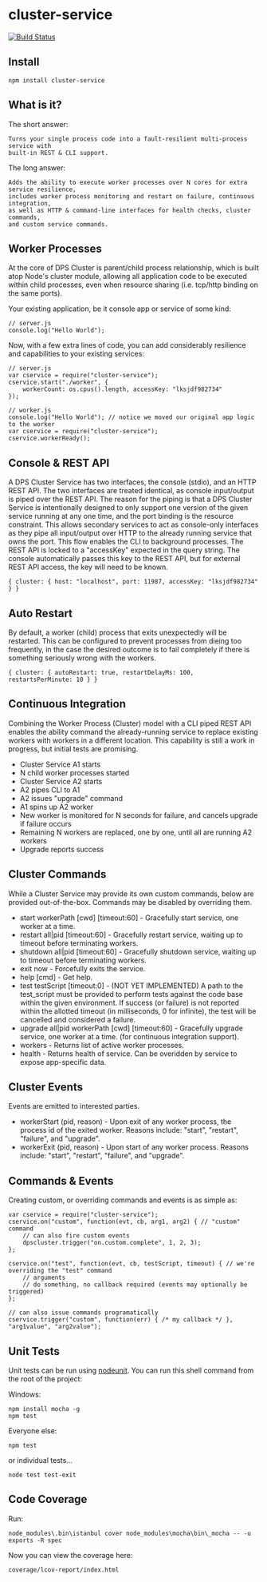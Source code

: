 # cluster-service

[![Build Status](https://travis-ci.org/godaddy/node-cluster-service.png)](https://travis-ci.org/godaddy/node-cluster-service)


## Install

	npm install cluster-service


## What is it?

The short answer:

	Turns your single process code into a fault-resilient multi-process service with
	built-in REST & CLI support.

The long answer:

	Adds the ability to execute worker processes over N cores for extra service resilience,
	includes worker process monitoring and restart on failure, continuous integration,
	as well as HTTP & command-line interfaces for health checks, cluster commands,
	and custom service commands.


 
## Worker Processes

At the core of DPS Cluster is parent/child process relationship, which is built atop Node's cluster module, allowing all application code to be executed within child processes, even when resource sharing (i.e. tcp/http binding on the same ports).

Your existing application, be it console app or service of some kind:

	// server.js
	console.log("Hello World");

Now, with a few extra lines of code, you can add considerably resilience and capabilities to your existing services:

	// server.js
	var cservice = require("cluster-service");
	cservice.start("./worker", {
		workerCount: os.cpus().length, accessKey: "lksjdf982734"
	});

	// worker.js
	console.log("Hello World"); // notice we moved our original app logic to the worker
	var cservice = require("cluster-service"); 
	cservice.workerReady();
	
	
## Console & REST API

A DPS Cluster Service has two interfaces, the console (stdio), and an HTTP REST API. The two interfaces are treated identical, as console input/output is piped over the REST API. The reason for the piping is that a DPS Cluster Service is intentionally designed to only support one version of the given service running at any one time, and the port binding is the resource constraint. This allows secondary services to act as console-only interfaces as they pipe all input/output over HTTP to the already running service that owns the port. This flow enables the CLI to background processes.
The REST API is locked to a "accessKey" expected in the query string. The console automatically passes this key to the REST API, but for external REST API access, the key will need to be known.

	{ cluster: { host: "localhost", port: 11987, accessKey: "lksjdf982734" } }


## Auto Restart

By default, a worker (child) process that exits unexpectedly will be restarted. This can be configured to prevent processes from dieing too frequently, in the case the desired outcome is to fail completely if there is something seriously wrong with the workers.

	{ cluster: { autoRestart: true, restartDelayMs: 100, restartsPerMinute: 10 } }


## Continuous Integration

Combining the Worker Process (Cluster) model with a CLI piped REST API enables the ability command the already-running service to replace existing workers with workers in a different location. This capability is still a work in progress, but initial tests are promising.

* Cluster Service A1 starts
* N child worker processes started
* Cluster Service A2 starts
* A2 pipes CLI to A1
* A2 issues "upgrade" command
* A1 spins up A2 worker
* New worker is monitored for N seconds for failure, and cancels upgrade if failure occurs
* Remaining N workers are replaced, one by one, until all are running A2 workers
* Upgrade reports success
 

## Cluster Commands

While a Cluster Service may provide its own custom commands, below are provided out-of-the-box. Commands may be disabled by overriding them.

* start workerPath [cwd] [timeout:60] - Gracefully start service, one worker at a time.
* restart all|pid [timeout:60] - Gracefully restart service, waiting up to timeout before terminating workers.
* shutdown all|pid [timeout:60] - Gracefully shutdown service, waiting up to timeout before terminating workers.
* exit now - Forcefully exits the service.
* help [cmd] - Get help.
* test testScript [timeout:0] - (NOT YET IMPLEMENTED) A path to the test_script must be provided to perform tests against the code base within the given environment. If success (or failure) is not reported within the allotted timeout (in milliseconds, 0 for infinite), the test will be cancelled and considered a failure.
* upgrade all|pid workerPath [cwd] [timeout:60] - Gracefully upgrade service, one worker at a time. (for continuous integration support).
* workers - Returns list of active worker processes.
* health - Returns health of service. Can be overidden by service to expose app-specific data.


## Cluster Events

Events are emitted to interested parties.

* workerStart (pid, reason) - Upon exit of any worker process, the process id of the exited worker. Reasons include: "start", "restart", "failure", and "upgrade".
* workerExit (pid, reason) - Upon start of any worker process. Reasons include: "start", "restart", "failure", and "upgrade".


## Commands & Events

Creating custom, or overriding commands and events is as simple as:

	var cservice = require("cluster-service");
	cservice.on("custom", function(evt, cb, arg1, arg2) { // "custom" command
		// can also fire custom events
		dpscluster.trigger("on.custom.complete", 1, 2, 3);
	};
	
	cservice.on("test", function(evt, cb, testScript, timeout) { // we're overriding the "test" command
		// arguments
		// do something, no callback required (events may optionally be triggered)
	}; 
	
	// can also issue commands programatically
	cservice.trigger("custom", function(err) { /* my callback */ }, "arg1value", "arg2value");

## Unit Tests

Unit tests can be run using [nodeunit](https://github.com/caolan/nodeunit). You can run this shell command from the root of the project:

Windows:

	npm install mocha -g
    npm test

Everyone else:

    npm test

or individual tests...

	node test test-exit


## Code Coverage

Run:

	node_modules\.bin\istanbul cover node_modules\mocha\bin\_mocha -- -u exports -R spec

Now you can view the coverage here:

	coverage/lcov-report/index.html
